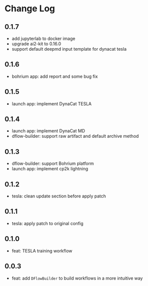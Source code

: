 # Change Log
## 0.1.7
* add jupyterlab to docker image
* upgrade ai2-kit to 0.16.0
* support default deepmd input template for dynacat tesla

## 0.1.6
* bohrium app: add report and some bug fix

## 0.1.5
* launch app: implement DynaCat TESLA

## 0.1.4
* launch app: implement DynaCat MD
* dflow-builder: support raw artifact and default archive method

## 0.1.3
* dflow-builder: support Bohrium platform
* launch app: implement cp2k lightning

## 0.1.2
* tesla: clean update section before apply patch

## 0.1.1
* tesla: apply patch to original config

## 0.1.0
* feat: TESLA training workflow

## 0.0.3
* feat: add `DFlowBuilder` to build workflows in a more intuitive way